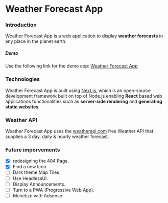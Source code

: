# Weather Forecast App

### Introduction

Weather Forecast App is a web application to display **weather forecasts** in any place in the planet earth.

##### Demo

Use the following link for the demo app: [Weather Forecast App](https://weather-forecast-app-fouad-hanani.vercel.app/)

### Technologies

Weather Forecast App is built using [Next.js](https://nextjs.org/), which is an open-source development framework built on top of Node.js enabling **React** based web applications functionalities such as **server-side rendering** and **generating static websites**.

### Weather API

Weather Forecast App uses the [weatherapi.com](https://weatherapi.com/) free Weather API that supplies a 3 day, daily & hourly weather forecast.

### Future imporvements

- [x] redesigning the 404 Page.
- [x] Find a new Icon.
- [ ] Dark theme Map Tiles.
- [ ] Use HeadlessUI.
- [ ] Display Announcements.
- [ ] Turn to a PWA (Progressive Web App).
- [ ] Monetize with Adsense.
